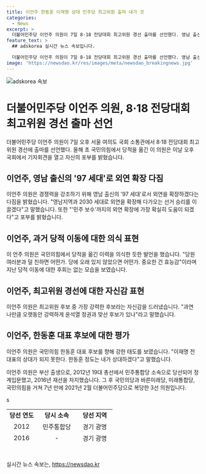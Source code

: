 ```yaml
---
title: 이언주 한동훈 이재명 상대 민주당 최고위원 출마 내가 것
categories:
  - News
excerpt: >
  더불어민주당 이언주 의원이 7일 8·18 전당대회 최고위원 경선 출마를 선언했다. 영남 출신의 97 세대이자 민주 보수까지의 외연 확장에 기여하겠다며 포부를 밝혔고, 국민의힘 후보들에 대해 당적 경험과 효능감을 강조했다. 3선 의원은 2012년 민주통합당으로 광명을 지역구에서 당선되어 복당해 3선 의원이 됐다.
feature_text: >
  ## adskorea 실시간 뉴스 속보입니다.

  더불어민주당 이언주 의원이 7일 8·18 전당대회 최고위원 경선 출마를 선언했다. 영남 출신의 97 세대이자 민주 보수까지의 외연 확장에 기여하겠다며 포부를 밝혔고, 국민의힘 후보들에 대해 당적 경험과 효능감을 강조했다. 3선 의원은 2012년 민주통합당으로 광명을 지역구에서 당선되어 복당해 3선 의원이 됐다.
image: 'https://newsdao.kr/res/images/meta/newsdao_breakingnews.jpg'
---
```


<p><img src="https://newsdao.kr/res/images/meta/newsdao_breakingnews.jpg" alt="adskorea 속보" /></p>

<h1 data-ke-size="size26">더불어민주당 이언주 의원, 8·18 전당대회 최고위원 경선 출마 선언</h1>

<p data-ke-size="size16">더불어민주당 이언주 의원이 7일 오후 서울 여의도 국회 소통관에서 8·18 전당대회 최고위원 경선에 출마를 선언했다. 올해 초 국민의힘에서 당적을 옮긴 이 의원은 이날 오후 국회에서 기자회견을 열고 자신의 포부를 밝혔습니다.</p>

<h2 data-ke-size="size22">이언주, 영남 출신의 '97 세대'로 외연 확장 다짐</h2>

<p data-ke-size="size16">이언주 의원은 경쟁력을 강조하기 위해 영남 출신의 '97 세대'로서 외연을 확장하겠다는 다짐을 밝혔습니다. "영남지역과 2030 세대로 외연을 확장해 다가오는 선거 승리를 이끌겠다"고 말했습니다. 또한 "'민주 보수'까지의 외연 확장에 가장 확실히 도움이 되겠다"고 포부를 밝혔습니다.</p>

<h2 data-ke-size="size22">이언주, 과거 당적 이동에 대한 의식 표현</h2>

<p data-ke-size="size16">이 언주 의원은 국민의힘에서 당적을 옮긴 이력을 의식한 듯한 발언을 했습니다. "당원 여러분과 덜 친하면 어떤가. 당에 오래 있지 않았으면 어떤가. 중요한 건 효능감"이라며 지난 당적 이동에 대한 후회는 없는 모습을 보였습니다.</p>

<h2 data-ke-size="size22">이언주, 최고위원 경선에 대한 자신감 표현</h2>

<p data-ke-size="size16">이언주 의원은 최고위원 후보 중 가장 강력한 후보라는 자신감을 드러냈습니다. "과연 나만큼 오랫동안 강력하게 윤석열 정권과 맞선 후보가 있나"라고 말했습니다.</p>

<h2 data-ke-size="size22">이언주, 한동훈 대표 후보에 대한 평가</h2>

<p data-ke-size="size16">이언주 의원은 국민의힘 한동훈 대표 후보를 향해 강한 태도를 보였습니다. "이재명 전 대표의 상대가 되지 못한다. 한동훈 정도는 내가 상대하겠다"고 말했습니다.</p>

<p data-ke-size="size16">이언주 의원은 부산 출생으로, 2012년 19대 총선에서 민주통합당 소속으로 당선되어 정계입문했고, 2016년 재선을 차지했습니다. 그 후 국민의당과 바른미래당, 미래통합당, 국민의힘을 거쳐 7년 만에 2021년 2월 더불어민주당으로 복당한 3선 의원입니다.</p>

<table style="width: 700px; height: 86px;">
<tbody>
<tr>
<td style="text-align: center; height: 17px;"><b>당선 연도</b></td>
<td style="text-align: center; height: 17px;"><b>당시 소속</b></td>
<td style="text-align: center; height: 17px;"><b>당선 지역</b></td>
</tr>
<tr>
<td style="text-align: center; height: 17px;">2012</td>
<td style="text-align: center; height: 17px;">민주통합당</td>s
<td style="text-align: center; height: 17px;">경기 광명</td>
</tr>
<tr>
<td style="text-align: center; height: 17px;">2016</td>
<td style="text-align: center; height: 17px;">-</td>
<td style="text-align: center; height: 17px;">경기 광명</td>
</tr>
<tr>
<td style="text-align: center; height: 17px;">2021</td>
<td style="text-align: center; height: 17px;">더불어민주당</td>
<td style="text-align: center; height: 17px;">경기 용인정</td>
</tr>
</tbody>
</table>

<p data-ke-size="size16">&nbsp;</p>
실시간 뉴스 속보는, <a href="https://newsdao.kr" rel="dofollow">https://newsdao.kr</a>


